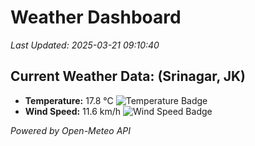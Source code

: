 
# Weather Dashboard

_Last Updated: 2025-03-21 09:10:40_

## Current Weather Data: (Srinagar, JK)
- **Temperature:** 17.8 °C ![Temperature Badge](https://img.shields.io/badge/Temperature-Low%20Temp-blue)
- **Wind Speed:** 11.6 km/h ![Wind Speed Badge](https://img.shields.io/badge/Wind%20Speed-Light%20Wind-blue)

*Powered by Open-Meteo API*
